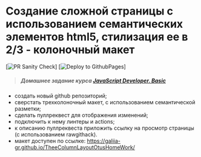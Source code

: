 # Создание сложной страницы с использованием семантических элементов html5, стилизация ее в 2/3 - колоночный макет

[![PR Sanity Check](https://github.com/Galiia-GR/TheeColumnLayoutOtusHomeWork/actions/workflows/sanity-check.yml/badge.svg)]
[![Deploy to GithubPages](https://github.com/Galiia-GR/TheeColumnLayoutOtusHomeWork/actions/workflows/gh-pages.yml/badge.svg)]

> ##### Домашнее задание курса **[JavaScript Developer. Basic](https://otus.ru/lessons/javascript-basic/?int_source=courses_catalog&int_term=programming)**

- создать новый github репозиторий;
- сверстать трехколоночный макет, с использованием семантической разметки;
- сделать пуллреквест для отображения изменений;
- подключить к нему линтеры и actions;
- к описанию пуллреквеста приложить ссылку на просмотр страницы (с использованием rawgithack).
- макет доступен по ссылке: https://galiia-gr.github.io/TheeColumnLayoutOtusHomeWork/
